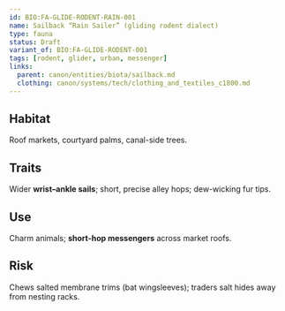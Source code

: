 ```yaml
---
id: BIO:FA-GLIDE-RODENT-RAIN-001
name: Sailback “Rain Sailer” (gliding rodent dialect)
type: fauna
status: Draft
variant_of: BIO:FA-GLIDE-RODENT-001
tags: [rodent, glider, urban, messenger]
links:
  parent: canon/entities/biota/sailback.md
  clothing: canon/systems/tech/clothing_and_textiles_c1800.md
---
```


## Habitat
Roof markets, courtyard palms, canal-side trees.

## Traits
Wider **wrist–ankle sails**; short, precise alley hops; dew-wicking fur tips.

## Use
Charm animals; **short-hop messengers** across market roofs.

## Risk
Chews salted membrane trims (bat wingsleeves); traders salt hides away from nesting racks.
